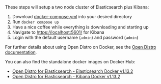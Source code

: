 These steps will setup a two node cluster of Elasticsearch plus Kibana:

1. Download [docker-compose.yml](#) into your desired directory
2. Run `docker compose up`
3. Have a nice coffee while everything is downloading and starting up
4. Navigate to [https://localhost:5601/](https://localhost:5601/) for Kibana
5. Login with the default username (`admin`) and password (`admin`)

For further details about using Open Distro on Docker, see the [Open Distro documentation](https://opendistro.github.io/for-elasticsearch-docs/docs/install/docker/#start-a-cluster).

You can also find the standalone docker images on Docker Hub:
* [Open Distro for Elasticsearch - Elasticsearch Docker v1.13.2](https://hub.docker.com/r/amazon/opendistro-for-elasticsearch)
* [Open Distro for Elasticsearch - Kibana Docker v1.13.2](https://hub.docker.com/r/amazon/opendistro-for-elasticsearch-kibana)